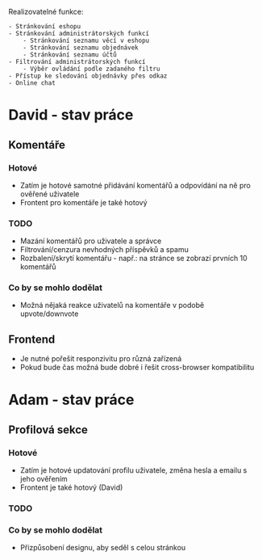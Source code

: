 Realizovatelné funkce:

    - Stránkování eshopu
    - Stránkování administrátorských funkcí
        - Stránkování seznamu věcí v eshopu
        - Stránkování seznamu objednávek
        - Stránkování seznamu účtů
    - Filtrování administrátorských funkcí
        - Výběr ovládání podle zadaného filtru
    - Přístup ke sledování objednávky přes odkaz
    - Online chat
    
# David - stav práce
## Komentáře
### Hotové
- Zatím je hotové samotné přidávání komentářů a odpovídání na ně pro ověřené uživatele
- Frontent pro komentáře je také hotový
### TODO
- Mazání komentářů pro uživatele a správce
- Filtrování/cenzura nevhodných příspěvků a spamu
- Rozbalení/skrytí komentářu - např.: na stránce se zobrazí prvních 10 komentářů
### Co by se mohlo dodělat
- Možná nějaká reakce uživatelů na komentáře v podobě upvote/downvote
## Frontend
- Je nutné pořešit responzivitu pro různá zařízená
- Pokud bude čas možná bude dobré i řešit cross-browser kompatibilitu

# Adam - stav práce
## Profilová sekce
### Hotové
- Zatím je hotové updatování profilu uživatele, změna hesla a emailu s jeho ověřením
- Frontent je také hotový (David)
### TODO
### Co by se mohlo dodělat
- Přizpůsobení designu, aby seděl s celou stránkou